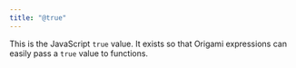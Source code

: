 ```yaml
---
title: "@true"
---
```


This is the JavaScript `true` value. It exists so that Origami expressions can easily pass a `true` value to functions.
